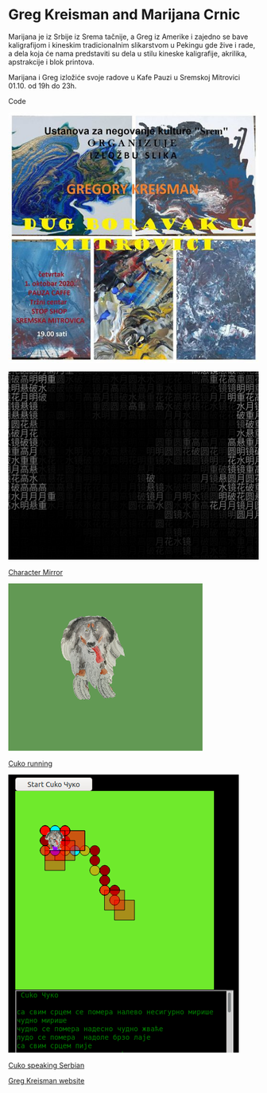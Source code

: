 # Greg Kreisman and Marijana Crnic

Marijana je iz Srbije iz Srema tačnije, a Greg iz Amerike i zajedno se bave kaligrafijom i kineskim tradicionalnim slikarstvom u Pekingu gde žive i rade, a dela koja će nama predstaviti su dela u stilu kineske kaligrafije, akrilika, apstrakcije i blok printova.

Marijana i Greg izložiće svoje radove u Kafe Pauzi u Sremskoj Mitrovici
01.10. od 19h do 23h. 

Code 

![showpic.jpg](showpic.jpg)

![chinaM.png](chinaM.png)

[Character Mirror](https://editor.p5js.org/greggelong/present/8JH7JMbxC)

![cuko1.png](cuko1.png)

[Cuko running](https://editor.p5js.org/greggelong/present/n9dLxS-cW)

![cfgCuko2.png](cfgCuko2.png)

[Cuko speaking Serbian](https://editor.p5js.org/greggelong/present/haExP3yi4)

[Greg Kreisman website](https://greggelong.github.io/)
